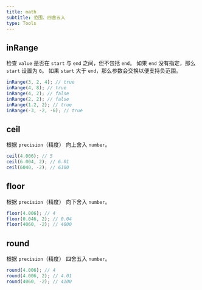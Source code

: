 ```yaml
---
title: math
subtitle: 范围、四舍五入
type: Tools
---
```


## inRange

检查 `value` 是否在 `start` 与 `end` 之间，但不包括 `end`。 如果 `end` 没有指定，那么 `start` 设置为 `0`。 如果 `start` 大于 `end`，那么参数会交换以便支持负范围。

```ts
inRange(3, 2, 4); // true
inRange(4, 8); // true
inRange(4, 2); // false
inRange(2, 2); // false
inRange(1.2, 2); // true
inRange(-3, -2, -6); // true
```

## ceil

根据 `precision`（精度） 向上舍入 `number`。

```ts
ceil(4.006); // 5
ceil(6.004, 2); // 6.01
ceil(6040, -2); // 6100
```

## floor

根据 `precision`（精度） 向下舍入 `number`。

```ts
floor(4.006); // 4
floor(0.046, 2); // 0.04
floor(4060, -2); // 4000
```

## round

根据 `precision`（精度） 四舍五入 `number`。

```ts
round(4.006); // 4
round(4.006, 2); // 4.01
round(4060, -2); // 4100
```
